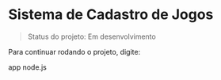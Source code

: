 <h1>Sistema de Cadastro de Jogos</h1>

>Status do projeto: Em desenvolvimento


Para continuar rodando o projeto, digite:

app node.js
